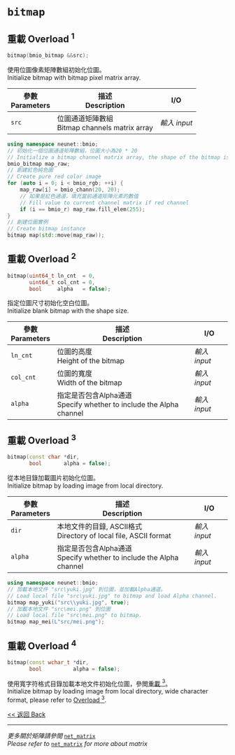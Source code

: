 # `bitmap`

## 重載 Overload $^1$

```c++
bitmap(bmio_bitmap &&src);
```

使用位圖像素矩陣數組初始化位圖。\
Initialize bitmap with bitmap pixel matrix array.

參數<br>Parameters|描述<br>Description|I/O
-|-|-
`src`|位圖通道矩陣數組<br> Bitmap channels matrix array|*輸入 input*

```c++
using namespace neunet::bmio;
// 初始化一個位圖通道矩陣數組，位圖大小為20 * 20
// Initialize a bitmap channel matrix array, the shape of the bitmap is 20 * 20
bmio_bitmap map_raw;
// 創建紅色純色圖
// Create pure red color image
for (auto i = 0; i < bmio_rgb; ++i) {
    map_raw[i] = bmio_chann(20, 20);
    // 如果是紅色通道，填充當前通道矩陣元素的數值
    // Fill value to current channel matrix if red channel
    if (i == bmio_r) map_raw.fill_elem(255);
}
// 創建位圖實例
// Create bitmap instance
bitmap map(std::move(map_raw));
```

## 重載 Overload $^2$

```c++
bitmap(uint64_t ln_cnt  = 0,
       uint64_t col_cnt = 0,
       bool     alpha   = false);
```

指定位圖尺寸初始化空白位圖。\
Initialize blank bitmap with the shape size.

參數<br>Parameters|描述<br>Description|I/O
-|-|-
`ln_cnt`|位圖的高度<br>Height of the bitmap|*輸入 input*
`col_cnt`|位圖的寬度<br>Width of the bitmap|*輸入 input*
`alpha`|指定是否包含Alpha通道<br>Specify whether to include the Alpha channel|*輸入 input*

## 重載 Overload $^3$

```c++
bitmap(const char *dir,
       bool       alpha = false);
```

從本地目錄加載圖片初始化位圖。\
Initialize bitmap by loading image from local directory.

參數<br>Parameters|描述<br>Description|I/O
-|-|-
`dir`|本地文件的目錄, ASCII格式<br>Directory of local file, ASCII format|*輸入 input*
`alpha`|指定是否包含Alpha通道<br>Specify whether to include the Alpha channel|*輸入 input*

```c++
using namespace neunet::bmio;
// 加載本地文件 "src\yuki.jpg" 到位圖，並加載Alpha通道。
// Load local file "src\yuki.jpg" to bitmap and load Alpha channel.
bitmap map_yuki("src\\yuki.jpg", true);
// 加載本地文件 "src\mei.png" 到位圖
// Load local file "src\mei.png" to bitmap.
bitmap map_mei(L"src/mei.png");
```

## 重載 Overload $^4$

```c++
bitmap(const wchar_t *dir,
       bool          alpha = false);
```

使用寬字符格式目錄加載本地文件初始化位圖，參閲[重載 $^3$](#重載-overload-3)。\
Initialize bitmap by loading image from local directory, wide character format, please refer to [Overload $^3$](#重載-overload-3).

[<< 返回 Back](cover.md)

---

*更多關於矩陣請參閲* [`net_matrix`](../../../MatrixCalculation/net_matrix/cover.md)\
*Please refer to* [`net_matrix`](../../../MatrixCalculation/net_matrix/cover.md) *for more about matrix*
